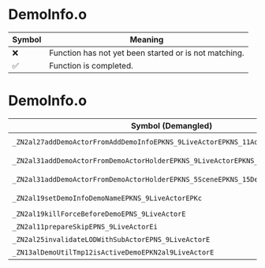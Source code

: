 # DemoInfo.o
| Symbol | Meaning 
| ------------- | ------------- 
| :x: | Function has not yet been started or is not matching. 
| :white_check_mark: | Function is completed. 


# DemoInfo.o
| Symbol (Demangled) | Symbol (Mangled) | Decompiled? |
| ------------- |  ------------- | ------------- |
| `_ZN2al27addDemoActorFromAddDemoInfoEPKNS_9LiveActorEPKNS_11AddDemoInfoE` | `al::addDemoActorFromAddDemoInfo(al::LiveActor const*,al::AddDemoInfo const*)` | :white_check_mark: |
| `_ZN2al31addDemoActorFromDemoActorHolderEPKNS_9LiveActorEPKNS_15DemoActorHolderE` | `al::addDemoActorFromDemoActorHolder(al::LiveActor const*,al::DemoActorHolder const*)` | :white_check_mark: |
| `_ZN2al31addDemoActorFromDemoActorHolderEPKNS_5SceneEPKNS_15DemoActorHolderE` | `al::addDemoActorFromDemoActorHolder(al::Scene const*,al::DemoActorHolder const*)` | :white_check_mark: |
| `_ZN2al19setDemoInfoDemoNameEPKNS_9LiveActorEPKc` | `al::setDemoInfoDemoName(al::LiveActor const*,char const*)` | :white_check_mark: |
| `_ZN2al19killForceBeforeDemoEPNS_9LiveActorE` | `al::killForceBeforeDemo(al::LiveActor *)` | :white_check_mark: |
| `_ZN2al11prepareSkipEPNS_9LiveActorEi` | `al::prepareSkip(al::LiveActor *,int)` | :white_check_mark: |
| `_ZN2al25invalidateLODWithSubActorEPNS_9LiveActorE` | `al::invalidateLODWithSubActor(al::LiveActor *)` | :white_check_mark: |
| `_ZN13alDemoUtilTmp12isActiveDemoEPKN2al9LiveActorE` | `alDemoUtilTmp::isActiveDemo(al::LiveActor const*)` | :white_check_mark: |

